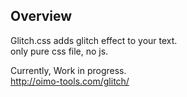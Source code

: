 ## Overview
Glitch.css adds glitch effect to your text.  
only pure css file, no js.  
  
Currently, Work in progress.  
http://oimo-tools.com/glitch/